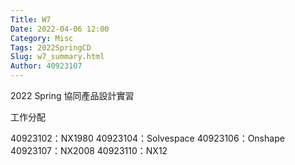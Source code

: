 ```yaml
---
Title: W7
Date: 2022-04-06 12:00
Category: Misc
Tags: 2022SpringCD
Slug: w7_summary.html
Author: 40923107
---
```


2022 Spring 協同產品設計實習


<!-- PELICAN_END_SUMMARY -->

工作分配

40923102：NX1980
40923104：Solvespace
40923106：Onshape
40923107：NX2008
40923110：NX12


